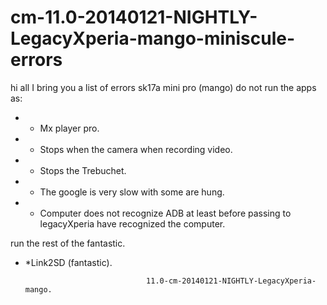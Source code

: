 cm-11.0-20140121-NIGHTLY-LegacyXperia-mango-miniscule-errors
==============================================================

hi all I bring you a list of errors sk17a mini pro (mango) do not run the apps as: 
* * Mx player pro. 
* * Stops when the camera when recording video. 
* * Stops the Trebuchet. 
* * The google is very slow with some are hung.
* * Computer does not recognize  ADB at least before passing to legacyXperia have recognized the computer.

run the rest of the fantastic. 
* *Link2SD (fantastic). 
 

                                 11.0-cm-20140121-NIGHTLY-LegacyXperia-mango.
